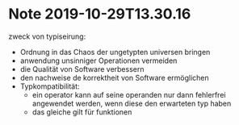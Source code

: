 Note 2019-10-29T13.30.16
========================

zweck von typiseirung:
* Ordnung in das Chaos der ungetypten universen bringen
* anwendung unsinniger Operationen vermeiden
* die Qualität von Software verbessern
* den nachweise de korrektheit von Software ermöglichen
* Typkompatibilität:
	* ein operator kann auf seine operanden nur dann fehlerfrei angewendet werden, wenn diese den erwarteten typ haben
	* das gleiche gilt für funktionen



